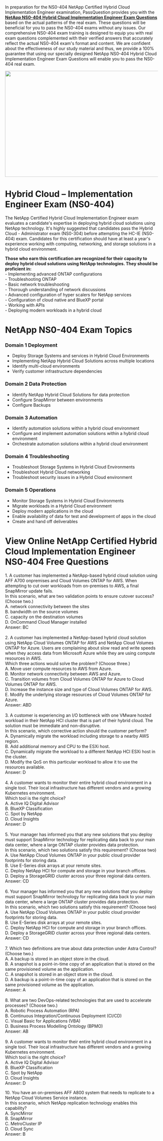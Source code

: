 <p>In preparation for the NS0-404 NetApp Certified Hybrid Cloud Implementation Engineer examination, PassQuestion provides you with the <strong><a href="https://www.passquestion.com/ns0-404.html">NetApp NS0-404 Hybrid Cloud Implementation Engineer Exam Questions</a></strong> based on the actual patterns of the real exam. These questions will be beneficial for you to pass the NS0-404 exams without any issues. Our comprehensive NS0-404 exam training is designed to equip you with real exam questions complemented with their verified answers that accurately reflect the actual NS0-404 exam&#39;s format and content. We are confident about the effectiveness of our study material and thus, we provide a 100% guarantee that using our specially designed NetApp NS0-404 Hybrid Cloud Implementation Engineer Exam Questions will enable you to pass the NS0-404 real exam.</p>

<p><img alt="" src="https://www.passquestion.com/uploads/pqcom/images/20240426/9e4614b4a67ef3859270b274358f4268.png" style="height:348px; width:618px" /></p>

<h1>Hybrid Cloud &ndash; Implementation Engineer Exam (NS0-404)&nbsp;</h1>

<p>The NetApp Certified Hybrid Cloud Implementation Engineer exam evaluates a candidate&#39;s expertise in deploying hybrid cloud solutions using NetApp technology. It&#39;s highly suggested that candidates pass the Hybrid Cloud - Administrator exam (NS0-304) before attempting the HC-IE (NS0-404) exam. Candidates for this certification should have at least a year&#39;s experience working with computing, networking, and storage solutions in a hybrid cloud environment.</p>

<p><strong>Those who earn this certification are recognized for their capacity to deploy hybrid cloud solutions using NetApp technologies. They should be proficient in:</strong><br />
- Implementing advanced ONTAP configurations<br />
- Troubleshooting ONTAP<br />
- Basic network troubleshooting<br />
- Thorough understanding of network discussions<br />
- Advanced configuration of hyper scalers for NetApp services<br />
- Configuration of cloud native and BlueXP portal<br />
- Working with APIs<br />
- Deploying modern workloads in a hybrid cloud</p>

<h1>NetApp NS0-404 Exam Topics</h1>

<h3>Domain 1 Deployment</h3>

<ul>
	<li>Deploy Storage Systems and services in Hybrid Cloud Environments</li>
	<li>Implementing NetApp Hybrid Cloud Solutions across multiple locations</li>
	<li>Identify multi-cloud environments</li>
	<li>Verify customer infrastructure dependencies</li>
</ul>

<h3>Domain 2 Data Protection</h3>

<ul>
	<li>Identify NetApp Hybrid Cloud Solutions for data protection</li>
	<li>Configure SnapMirror between environments</li>
	<li>Configure Backups</li>
</ul>

<h3>Domain 3 Automation</h3>

<ul>
	<li>Identify automation solutions within a hybrid cloud environment</li>
	<li>Configure and implement automation solutions within a hybrid cloud environment</li>
	<li>Orchestrate automation solutions within a hybrid cloud environment</li>
</ul>

<h3>Domain 4 Troubleshooting</h3>

<ul>
	<li>Troubleshoot Storage Systems in Hybrid Cloud Environments</li>
	<li>Troubleshoot Hybrid Cloud networking</li>
	<li>Troubleshoot security issues in a Hybrid Cloud environment</li>
</ul>

<h3>Domain 5 Operations</h3>

<ul>
	<li>Monitor Storage Systems in Hybrid Cloud Environments</li>
	<li>Migrate workloads in a Hybrid Cloud environment</li>
	<li>Deploy modern applications in the cloud</li>
	<li>Enable availability of data for test and development of apps in the cloud</li>
	<li>Create and hand off deliverables</li>
</ul>

<h1>View Online NetApp Certified Hybrid Cloud Implementation Engineer NS0-404 Free Questions</h1>

<p>1. A customer has implemented a NetApp-based hybrid cloud solution using AFF A700 onpremises and Cloud Volumes ONTAP for AWS. When attempting to cut over workloads from on-premises to AWS, a final SnapMirror update fails.<br />
In this scenario, what are two validation points to ensure cutover success? (Choose two.)<br />
A. network connectivity between the sites<br />
B. bandwidth on the source volumes<br />
C. capacity on the destination volumes<br />
D. OnCommand Cloud Manager installed<br />
Answer: BC<br />
&nbsp;<br />
2. A customer has implemented a NetApp-based hybrid cloud solution using NetApp Cloud Volumes ONTAP for AWS and NetApp Cloud Volumes ONTAP for Azure. Users are complaining about slow read and write speeds when they access data from Microsoft Azure while they are using compute resources in AWS.<br />
Which three actions would solve the problem? (Choose three.)<br />
A. Move user compute resources to AWS from Azure.<br />
B. Monitor network connectivity between AWS and Azure.<br />
C. Transition volumes from Cloud Volumes ONTAP for Azure to Cloud Volumes ONTAP for AWS.<br />
D. Increase the instance size and type of Cloud Volumes ONTAP for AWS.<br />
E. Modify the underlying storage resources of Cloud Volumes ONTAP for Azure.<br />
Answer: ABD<br />
&nbsp;<br />
3. A customer is experiencing an I/O bottleneck with one VMware hosted workload in their NetApp HCI cluster that is part of their hybrid cloud. The solution must be immediate and non-disruptive.<br />
In this scenario, which corrective action should the customer perform?<br />
A. Dynamically migrate the workload including storage to a nearby AWS region.<br />
B. Add additional memory and CPU to the ESXi host.<br />
C. Dynamically migrate the workload to a different NetApp HCI ESXi host in the cluster.<br />
D. Modify the QoS on this particular workload to allow it to use the resources available.<br />
Answer: D<br />
&nbsp;<br />
4. A customer wants to monitor their entire hybrid cloud environment in a single tool. Their local infrastructure has different vendors and a growing Kubernetes environment.<br />
Which tool is the right choice?<br />
A. Active IQ Digital Advisor<br />
B. BlueXP Classification<br />
C. Spot by NetApp<br />
D. Cloud Insights<br />
Answer: D<br />
&nbsp;<br />
5. Your manager has informed you that any new solutions that you deploy must support SnapMirror technology for replicating data back to your main data center, where a large ONTAP cluster provides data protection.<br />
In this scenario, which two solutions satisfy this requirement? (Choose two)<br />
A. Use NetApp Cloud Volumes ONTAP in your public cloud provider footprints for storing data.<br />
B. Use E-Series disk arrays at your remote sites.<br />
C. Deploy NetApp HCI for compute and storage in your branch offices.<br />
D. Deploy a StorageGRID cluster across your three regional data centers.<br />
Answer: CD<br />
&nbsp;<br />
6. Your manager has informed you that any new solutions that you deploy must support SnapMirror technology for replicating data back to your main data center, where a large ONTAP cluster provides data protection.<br />
In this scenario, which two solutions satisfy this requirement? (Choose two)<br />
A. Use NetApp Cloud Volumes ONTAP in your public cloud provider footprints for storing data.<br />
B. Use E-Series disk arrays at your remote sites.<br />
C. Deploy NetApp HCI for compute and storage in your branch offices.<br />
D. Deploy a StorageGRID cluster across your three regional data centers.<br />
Answer: CD<br />
&nbsp;<br />
7. Which two definitions are true about data protection under Astra Control? (Choose two.)<br />
A. A backup is stored in an object store in the cloud.<br />
B. A snapshot is a point-in-time copy of an application that is stored on the same provisioned volume as the application.<br />
C. A snapshot is stored in an object store in the cloud.<br />
D. A backup is a point-in-time copy of an application that is stored on the same provisioned volume as the application.<br />
Answer: A<br />
&nbsp;<br />
8. What are two DevOps-related technologies that are used to accelerate processes? (Choose two.)<br />
A. Robotic Process Automation (RPA)<br />
B. Continuous Integration/Continuous Deployment (Cl/CD)<br />
C. Visual Basic for Applications (VBA)<br />
D. Business Process Modelling Ontology (BPMO)<br />
Answer: AB<br />
&nbsp;<br />
9. A customer wants to monitor their entire hybrid cloud environment in a single tool. Their local infrastructure has different vendors and a growing Kubernetes environment.<br />
Which tool is the right choice?<br />
A. Active IQ Digital Advisor<br />
B. BlueXP Classification<br />
C. Spot by NetApp<br />
D. Cloud Insights<br />
Answer: D</p>

<p>10. You have an on-premises AFF A800 system that needs to replicate to a NetApp Cloud Volumes Service instance.&nbsp;<br />
In this scenario, which NetApp replication technology enables this capability?<br />
A. SyncMirror<br />
B. SnapMirror<br />
C. MetroCluster IP<br />
D. Cloud Sync<br />
Answer: B</p>
